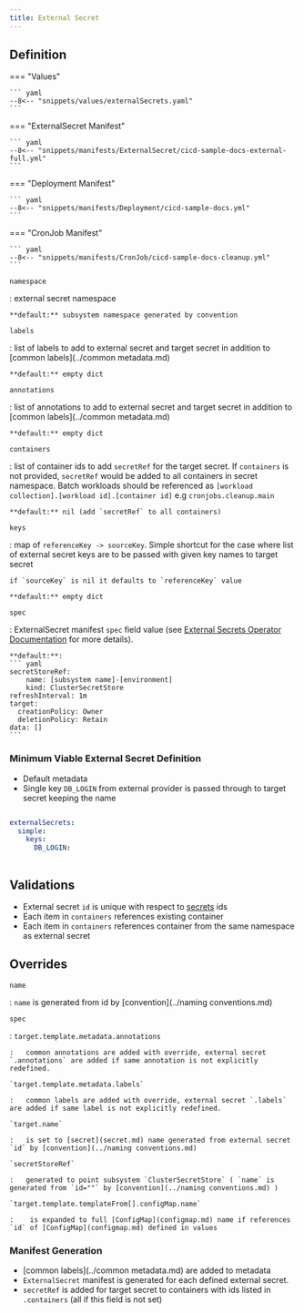 ```yaml
---
title: External Secret
---
```

## Definition

=== "Values"

    ``` yaml
    --8<-- "snippets/values/externalSecrets.yaml"
    ```

=== "ExternalSecret Manifest"

    ``` yaml
    --8<-- "snippets/manifests/ExternalSecret/cicd-sample-docs-external-full.yml"
    ```

=== "Deployment Manifest"

    ``` yaml
    --8<-- "snippets/manifests/Deployment/cicd-sample-docs.yml"
    ```

=== "CronJob Manifest"

    ``` yaml
    --8<-- "snippets/manifests/CronJob/cicd-sample-docs-cleanup.yml"
    ```


`namespace`

:   external secret namespace

    **default:** subsystem namespace generated by convention

`labels`

:   list of labels to add to external secret and target secret in addition to [common labels](../common metadata.md)

    **default:** empty dict

`annotations`

:   list of annotations to add to external secret and target secret in addition to [common labels](../common metadata.md)

    **default:** empty dict

`containers`

:   list of container ids to add `secretRef` for the target secret. If  `containers` is not provided, `secretRef` would be added to all containers in secret namespace.
    Batch workloads should be referenced as `[workload collection].[workload id].[container id]` e.g `cronjobs.cleanup.main`


    **default:** nil (add `secretRef` to all containers)

`keys`

:   map of `referenceKey -> sourceKey`. Simple shortcut for the case where list of external secret keys are to be passed with given key names to target secret 

    if `sourceKey` is nil it defaults to `referenceKey` value

    **default:** empty dict

`spec`

:   ExternalSecret manifest `spec` field value (see [External Secrets Operator Documentation](https://external-secrets.io/latest/api/externalsecret/) for more details). 
    
    **default:**:
    ``` yaml
    secretStoreRef:
        name: [subsystem name]-[environment]
        kind: ClusterSecretStore    
    refreshInterval: 1m
    target:
      creationPolicy: Owner
      deletionPolicy: Retain
    data: []
    ```

### Minimum Viable External Secret Definition    

- Default metadata
- Single key `DB_LOGIN` from external provider is passed through to target secret keeping the  name

``` yaml

externalSecrets:
  simple:
    keys:
      DB_LOGIN:
      
```

## Validations

- External secret `id` is unique with respect to [secrets](secret.md) ids
- Each item in `containers` references existing container
- Each item in `containers` references container from the same namespace as external secret

## Overrides

`name`

:   `name` is generated from id by [convention](../naming conventions.md)


`spec`

:   `target.template.metadata.annotations` 

    :   common annotations are added with override, external secret  `.annotations` are added if same annotation is not explicitly redefined. 

    `target.template.metadata.labels`

    :   common labels are added with override, external secret `.labels` are added if same label is not explicitly redefined.

    `target.name`

    :   is set to [secret](secret.md) name generated from external secret `id` by [convention](../naming conventions.md)

    `secretStoreRef`

    :   generated to point subsystem `ClusterSecretStore` ( `name` is generated from `id=""` by [convention](../naming conventions.md) )

    `target.template.templateFrom[].configMap.name`

    :    is expanded to full [ConfigMap](configmap.md) name if references `id` of [ConfigMap](configmap.md) defined in values


### Manifest Generation

- [common labels](../common metadata.md) are added to metadata
- `ExternalSecret` manifest is generated for each defined external secret. 
- `secretRef` is added for target secret to containers with ids listed in `.containers` (all if this field is not set)
